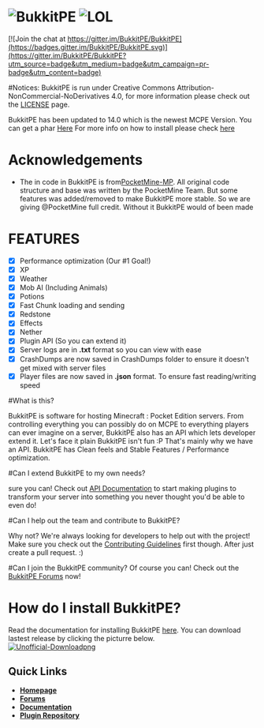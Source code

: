 # ![BukkitPE](https://gyazo.com/b972ad341bceff44a1eb82a75d9db502.png) ![LOL](http://bukkitpe.net/BukkitPE.gif)

[![Join the chat at https://gitter.im/BukkitPE/BukkitPE](https://badges.gitter.im/BukkitPE/BukkitPE.svg)](https://gitter.im/BukkitPE/BukkitPE?utm_source=badge&utm_medium=badge&utm_campaign=pr-badge&utm_content=badge)

#Notices:
BukkitPE is run under Creative Commons Attribution-NonCommercial-NoDerivatives 4.0, for more information please check out the [LICENSE](https://github.com/BukkitPE/BukkitPE/blob/master/LICENSE) page.

BukkitPE has been updated to 14.0 which is the newest MCPE Version. You can get a phar [Here](https://Jenkins.BukkitPE.net) For more info on how to install please check [here](https://github.com/BukkitPE/Documentation)

# Acknowledgements

- The in code in BukkitPE is from[PocketMine-MP](https://github.com/PocketMine/PocketMine-MP). All original code structure and base was written by the PocketMine Team. But some features was added/removed to make BukkitPE more stable. So we are giving @PocketMine full credit. Without it BukkitPE would of been made

# FEATURES
- [x] Performance optimization (Our #1 Goal!)
- [x] XP
- [x] Weather
- [x] Mob AI (Including Animals)
- [x] Potions
- [x] Fast Chunk loading and sending
- [x] Redstone
- [x] Effects
- [x] Nether
- [x] Plugin API (So you can extend it)
- [x] Server logs are in **.txt** format so you can view with ease
- [x] CrashDumps are now saved in CrashDumps folder to ensure it doesn't get mixed with server files
- [x] Player files are now saved in **.json** format. To ensure fast reading/writing speed

#What is this?

BukkitPE is software for hosting Minecraft : Pocket Edition servers. From controlling everything you can possibly do on MCPE to everything players can ever imagine on a server, BukkitPE also has an API which lets developer extend it. Let's face it plain BukkitPE isn't fun :P That's mainly why we have an API. BukkitPE has Clean feels and Stable Features / Performance optimization.

#Can I extend BukkitPE to my own needs?

sure you can! Check out [API Documentation](https://github.com/BukkitPE/Plugin-Documentation) to start making plugins to transform your server into something you never thought you'd be able to even do!


#Can I help out the team and contribute to BukkitPE?

Why not? We're always looking for developers to help out with the project! Make sure you check out the [Contributing Guidelines](https://github.com/BukkitPE/BukkitPE/blob/master/CONTRIBUTING.md) first though. After just create a pull request. :)

#Can I join the BukkitPE community?
Of course you can! Check out the [BukkitPE Forums](https://forums.BukkitPE.net) now!

# How do I install BukkitPE?

Read the documentation for installing BukkitPE [here](https://github.com/BukkitPE/Documentation).
You can download lastest release by clicking the picturre below.<br>
 <a href="https://jenkins.bukkitpe.net">![Unofficial-Downloadpng](https://i.gyazo.com/2eea3b538431eb54e243c785b7ec02eb.png)</a>


## Quick Links

* __[Homepage](https://bukkitpe.net/)__
* __[Forums](http://forums.bukkitpe.net/)__
* __[Documentation](https://github.com/BukkitPE/Documentation)__
* __[Plugin Repository](https://forums.bukkitpe.net/index.php?plugins/)__
